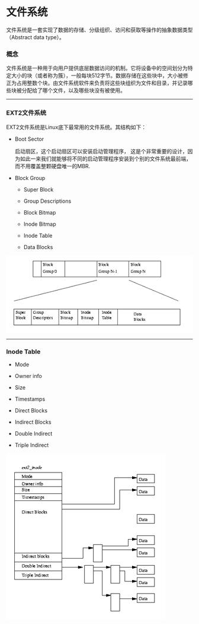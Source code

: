 # 文件系统
文件系统是一套实现了数据的存储、分级组织、访问和获取等操作的抽象数据类型（Abstract data type）。

### 概念

文件系统是一种用于向用户提供底层数据访问的机制。它将设备中的空间划分为特定大小的块（或者称为簇），一般每块512字节。数据存储在这些块中，大小被修正为占用整数个块。由文件系统软件来负责将这些块组织为文件和目录，并记录哪些块被分配给了哪个文件，以及哪些块没有被使用。

***

### EXT2文件系统

EXT2文件系统是Linux底下最常用的文件系统。其结构如下：

* Boot Sector
	
	启动扇区，这个启动扇区可以安装启动管理程序， 这是个非常重要的设计，因为如此一来我们就能够将不同的启动管理程序安装到个别的文件系统最前端，而不用覆盖整颗硬盘唯一的MBR.

* Block Group

	* Super Block

	* Group Descriptions

	* Block Bitmap

	* Inode Bitmap

	* Inode Table

	* Data Blocks

![](ext2.gif)

***

### Inode Table

* Mode

* Owner info

* Size

* Timestamps

* Direct Blocks

* Indirect Blocks

* Double Indirect

* Triple Indirect

![](ext2_inode.gif)